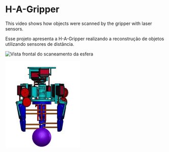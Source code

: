 # H-A-Gripper
This video shows how objects were scanned by the gripper with laser sensors.

Esse projeto apresenta a H-A-Gripper realizando a reconstrução de objetos utilizando sensores de distância.

![Vista frontal do scaneamento da esfera](https://github.com/jonathashmp/H-A-Gripper/blob/main/front_video_gif.gif)

![Vista superior do scaneamento da esfera](https://github.com/jonathashmp/H-A-Gripper/blob/main/front_video_new.jpg)
